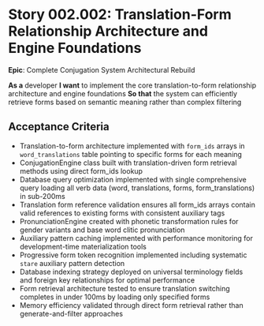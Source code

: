 # Story 002.002: Translation-Form Relationship Architecture and Engine Foundations

**Epic**: Complete Conjugation System Architectural Rebuild

**As a** developer
**I want** to implement the core translation-to-form relationship architecture and engine foundations
**So that** the system can efficiently retrieve forms based on semantic meaning rather than complex filtering

## Acceptance Criteria
- Translation-to-form architecture implemented with `form_ids` arrays in `word_translations` table pointing to specific forms for each meaning
- ConjugationEngine class built with translation-driven form retrieval methods using direct form_ids lookup
- Database query optimization implemented with single comprehensive query loading all verb data (word, translations, forms, form_translations) in sub-200ms
- Translation form reference validation ensures all form_ids arrays contain valid references to existing forms with consistent auxiliary tags
- PronunciationEngine created with phonetic transformation rules for gender variants and base word clitic pronunciation
- Auxiliary pattern caching implemented with performance monitoring for development-time materialization tools
- Progressive form token recognition implemented including systematic `stare` auxiliary pattern detection
- Database indexing strategy deployed on universal terminology fields and foreign key relationships for optimal performance
- Form retrieval architecture tested to ensure translation switching completes in under 100ms by loading only specified forms
- Memory efficiency validated through direct form retrieval rather than generate-and-filter approaches
